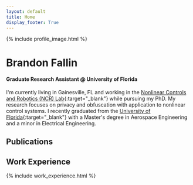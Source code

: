 ```yaml
---
layout: default
title: Home
display_footer: True
---
```


{% include profile_image.html %}

<h1 id="brandon-fallin" class="bottom-gone-h1">Brandon Fallin</h1>

<h4 id="graduate-research-assistant-university-of-florida" class="bottom-gone-h4">Graduate Research Assistant @ University of Florida</h4>

I'm currently living in Gainesville, FL and working in the [Nonlinear Controls and Robotics (NCR) Lab](https://ncr.mae.ufl.edu/){:target="\_blank"} while pursuing my PhD. My research focuses on privacy and obfuscation with application to nonlinear control systems. I recently graduated from the [University of Florida](https://mae.ufl.edu/){:target="\_blank"} with a Master's degree in Aerospace Engineering and a minor in Electrical Engineering.

<h2 id="publications" class="bottom-gone-h2">Publications</h2>
<div id="bibliography"></div>

<h2 id="work-experience" class="bottom-gone-h2">Work Experience</h2>

<script src="/assets/js/bib.js"></script>

{% include work_experience.html %}
